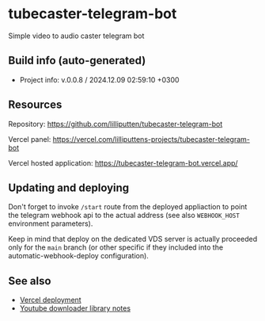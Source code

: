 <!--
 @since 2024.11.20, 02:55
 @changed 2024.12.01, 02:26
-->


# tubecaster-telegram-bot


Simple video to audio caster telegram bot


## Build info (auto-generated)

- Project info: v.0.0.8 / 2024.12.09 02:59:10 +0300


## Resources

Repository: https://github.com/lilliputten/tubecaster-telegram-bot

Vercel panel: https://vercel.com/lilliputtens-projects/tubecaster-telegram-bot

Vercel hosted application: https://tubecaster-telegram-bot.vercel.app/


## Updating and deploying

Don't forget to invoke `/start` route from the deployed appliaction to point the telegram webhook api to the actual address (see also `WEBHOOK_HOST` environment parameters).

Keep in mind that deploy on the dedicated VDS server is actually proceeded only for the `main` branch (or other specific if they included into the automatic-webhook-deploy configuration).


## See also

- [Vercel deployment](README.vercel-deployment.md)
- [Youtube downloader library notes](README.ytdl.md)
